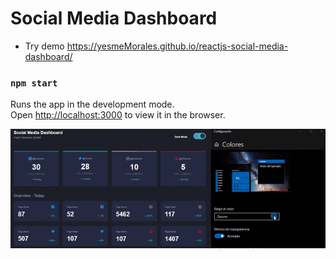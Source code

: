 # Social Media Dashboard

- Try demo https://yesmeMorales.github.io/reactjs-social-media-dashboard/

### `npm start`

Runs the app in the development mode.<br />
Open [http://localhost:3000](http://localhost:3000) to view it in the browser.

![reactjs-social-media-dashboard](./src/gifDemo/social-media-dark-gift.gif)
